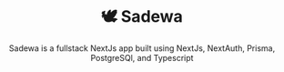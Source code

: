 <div align="center">
  <h1>🕊️ Sadewa</h1>
  <p>Sadewa is a fullstack NextJs app built using
NextJs, NextAuth, Prisma, PostgreSQl, and Typescript</p>
  
</div>
